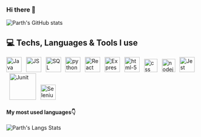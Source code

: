 ### Hi there 👋

![Parth's GitHub stats](https://github-readme-stats.vercel.app/api?username=partyzl&show_icons=true&theme=radical)

## 💻 Techs, Languages & Tools I use

<img src="https://i.imgur.com/FI6zNOd.png" width="40px" alt="Java"/> &nbsp;
<img src="https://i.imgur.com/o0GEoUG.png" width="40px" alt="JS"/> &nbsp; 
<img src="https://i.imgur.com/p0iInfp.png" width="40px" alt="SQL"/> &nbsp;
<img src="https://i.imgur.com/Gt41wVy.png" width="40px" alt="python" /> &nbsp; 
<img src="https://i.imgur.com/G4ewIRk.png" width="40px" alt="React"/> &nbsp;
<img src="https://i.imgur.com/FfL7MyP.png" width="40px" alt="Express"/> &nbsp; 
<img src="https://i.imgur.com/TSZVG5g.png" width="40px" alt="html-5" /> &nbsp;
<img src="https://i.imgur.com/9xbG6Ox.png" width="35px" alt="css"/> &nbsp; 
<img src="https://i.imgur.com/uGHPrRG.png" width="35px" alt="nodejs"/> &nbsp;
<img src="https://i.imgur.com/KU5xR5u.png" width="40px" alt="Jest"/> &nbsp;
<img src="https://i.imgur.com/1z0WLUq.png" width="70px" alt="Junit"/> &nbsp;
<img src="https://i.imgur.com/pMeFDIZ.png" width="40px" alt="Selenium"/> &nbsp;

#### My most used languages:point_down:

![Parth's Langs Stats](https://github-readme-stats.vercel.app/api/top-langs/?username=partyzl&layout=compact&hide_border=false&theme=darcula&bg_color=00000000&langs_count=4%22%3E)


<!--
**partyzl/partyzl** is a ✨ _special_ ✨ repository because its `README.md` (this file) appears on your GitHub profile.

Here are some ideas to get you started:

- 🔭 I’m currently working on ...
- 🌱 I’m currently learning ...
- 👯 I’m looking to collaborate on ...
- 🤔 I’m looking for help with ...
- 💬 Ask me about ...
- 📫 How to reach me: ...
- 😄 Pronouns: ...
- ⚡ Fun fact: ...
-->
